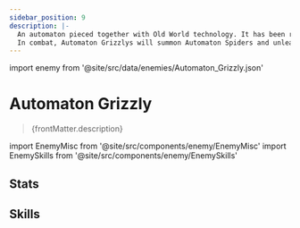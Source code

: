 ```yaml
---
sidebar_position: 9
description: |-
  An automaton pieced together with Old World technology. It has been reinforced with durable armor, so it can charge forward and protect the Silvermane Guards.
  In combat, Automaton Grizzlys will summon Automaton Spiders and unleash a powerful charged attack.
---
```


import enemy from '@site/src/data/enemies/Automaton_Grizzly.json'

# Automaton Grizzly
<blockquote>{frontMatter.description}</blockquote>

import EnemyMisc from '@site/src/components/enemy/EnemyMisc'
import EnemySkills from '@site/src/components/enemy/EnemySkills'

## Stats

<EnemyMisc enemy={enemy} variant={0} />

## Skills

<EnemySkills enemy={enemy} variant={0} />
